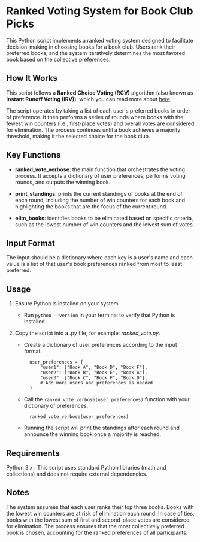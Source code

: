 # Ranked Voting System for Book Club Picks

This Python script implements a ranked voting system designed to facilitate decision-making in choosing books for a book club. Users rank their preferred books, and the system iteratively determines the most favored book based on the collective preferences.


## How It Works

This script follows a **Ranked Choice Voting (RCV)** algorithm (also known as **Instant Runoff Voting (IRV)**), which you can read more about [here](https://en.wikipedia.org/wiki/Instant-runoff_voting).

The script operates by taking a list of each user's preferred books in order of preference. It then performs a series of rounds where books with the fewest win counters (i.e., first-place votes) and overall votes are considered for elimination. The process continues until a book achieves a majority threshold, making it the selected choice for the book club.


## Key Functions

- **ranked_vote_verbose**:
the main function that orchestrates the voting process. It accepts a dictionary of user preferences, performs voting rounds, and outputs the winning book.

- **print_standings**:
prints the current standings of books at the end of each round, including the number of win counters for each book and highlighting the books that are the focus of the current round.

- **elim_books**:
identifies books to be eliminated based on specific criteria, such as the lowest number of win counters and the lowest sum of votes.


## Input Format
The input should be a dictionary where each key is a user's name and each value is a list of that user's book preferences ranked from most to least preferred.


## Usage
1.  Ensure Python is installed on your system.

    - Run `python --version` in your terminal to verify that Python is installed

2.  Copy the script into a .py file, for example: *ranked_vote.py*.

    - Create a dictionary of user preferences according to the input format.

            user_preferences = {
                "user1": ["Book A", "Book D", "Book F"],
                "user2": ["Book B", "Book E", "Book A"],
                "user3": ["Book C", "Book F", "Book D"],
                # Add more users and preferences as needed
            }

    - Call the `ranked_vote_verbose(user_preferences)` function with your dictionary of preferences.

            ranked_vote_verbose(user_preferences)

    - Running the script will print the standings after each round and announce the winning book once a majority is reached.      


## Requirements
Python 3.x : This script uses standard Python libraries (math and collections) and does not require external dependencies.


## Notes
The system assumes that each user ranks their top three books.
Books with the lowest win counters are at risk of elimination each round. In case of ties, books with the lowest sum of first and second-place votes are considered for elimination.
The process ensures that the most collectively preferred book is chosen, accounting for the ranked preferences of all participants.